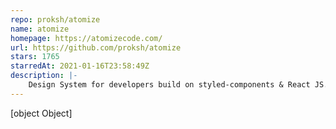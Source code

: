```yaml
---
repo: proksh/atomize
name: atomize
homepage: https://atomizecode.com/
url: https://github.com/proksh/atomize
stars: 1765
starredAt: 2021-01-16T23:58:49Z
description: |-
    Design System for developers build on styled-components & React JS.
---
```


[object Object]
